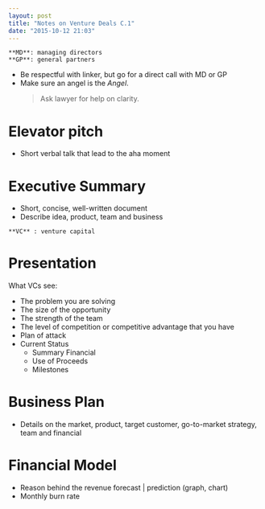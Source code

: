 ```yaml
---
layout: post
title: "Notes on Venture Deals C.1"
date: "2015-10-12 21:03"
---
```


```
**MD**: managing directors
**GP**: general partners
```

+ Be respectful with linker, but go for a direct call with MD or GP
+ Make sure an angel is the _Angel_.
  > Ask lawyer for help on clarity.

# Elevator pitch
  + Short verbal talk that lead to the aha moment

# Executive Summary
  + Short, concise, well-written document
  + Describe idea, product, team and business

```
**VC** : venture capital
```

# Presentation
What VCs see:
  + The problem you are solving
  + The size of the opportunity
  + The strength of the team
  + The level of competition or competitive advantage that you have
  + Plan of attack
  + Current Status
    + Summary Financial
    + Use of Proceeds
    + Milestones

# Business Plan
+ Details on the market, product, target customer, go-to-market strategy, team and financial

# Financial Model
  + Reason behind the revenue forecast | prediction (graph, chart)
  + Monthly burn rate
